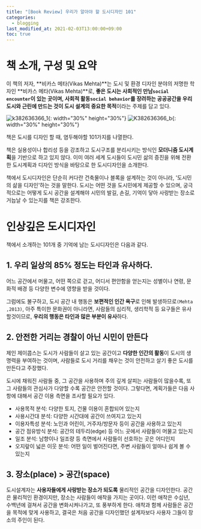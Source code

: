 ```yaml
---
title: "[Book Review] 우리가 알아야 할 도시디자인 101"
categories: 
  - blogging
last_modified_at: 2021-02-03T13:00:00+09:00
toc: true
---
```


# 책 소개, 구성 및 요약
이 책의 저자, **비카스 메타(Vikas Mehta)**는 도시 및 환경 디자인 분야의 저명한 학자인 **비카스 메타(Vikas Mehta)**로, **좋은 도시는 사회적인 만남`social encounter`이 있는 곳이며, 사회적 활동`social behavior`를 장려하는 공공공간을 우리 도시와 근린에 만드는 것이 도시 설계의 중요한 목적**이라는 주제를 담고 있다.

![k382636366_1](https://user-images.githubusercontent.com/72984476/108954576-5b1ed100-76b0-11eb-819a-70df8ada77d3.jpg){: width="30%" height="30%"}
![K382636366_b](https://user-images.githubusercontent.com/72984476/109086403-dcc53c00-774e-11eb-98ed-f559c54db0be.jpg){: width="30%" height="30%"}


책은 도시를 디자인 할 때, 염두해야할 101가지를 나열한다. 

책은 실용성이나 합리성 등을 강조하고 도시구조를 분리시키는 방식인 **모더니즘 도시계획**을 기반으로 하고 있지 않다. 이미 여러 세계 도시들이 도시민 삶의 증진을 위해 전환한 도시계획과 디자인 방식을 바탕으로 한 도시디자인을 소개한다.

책에서 도시디자인은 단순히 커다란 건축물이나 블록을 설계하는 것이 아니라, '도시민의 삶을 디자인'하는 것을 말한다. 도시는 어떤 것을 도시민에게 제공할 수 있으며, 궁극적으로는 어떻게 도시 공간을 설계해야 시민의 발길, 손길, 기억이 닿아 사랑받는 장소로 거늡날 수 있는지를 책은 강조한다.

# 인상깊은 도시디자인
책에서 소개하는 101개 중 기억에 남는 도시디자인은 다음과 같다.

## 1. 우리 일상의 85% 정도는 타인과 유사하다.
어느 공간에서 머물고, 어떤 쪽으로 걷고, 어디서 편안함을 얻는지는 성별이나 연령, 문화적 배경 등 다양한 변수에 영향을 받을 것이다. 

그럼에도 불구하고, 도시 공간 내 행동은 **보편적인 인간 욕구**로 인해 발생하므로`(Mehta ,2013)`, 아주 특이한 문화권이 아니라면, 사람들의 심리적, 생리학적 등 요구들은 유사할것이므로, **우리의 행동은 타인과 많은 부분이 유사**하다. 

## 2. 안전한 거리는 경찰이 아닌 시민이 만든다
제인 제이콥스는 도시가 사람들이 살고 있는 공간이고 **다양한 인간의 활동**이 도시의 생명력을 부여하는 것이며, 사람들로 도시 거리를 채우는 것이 안전하고 살기 좋은 도시를 만든다고 주장했다.

도시에 채워진 사람들 중, 그 공간을 사용하며 주의 깊게 살피는 사람들이 많을수록, 또 그 사람들의 관심사가 다양할 수록 공간은 안전할 것이다. 그렇다면, 계획가들은 다음 사항에 대해서 공간 이용 측면을 조사할 필요가 있다.
- 사용목적 분석: 다양한 토지, 건물 이용이 혼합되어 있는지
- 사용시간대 분석: 다양한 시간대에 공간이 쓰여지고 있는지
- 이용자특성 분석: 노인과 어린이, 거주자/방문자 등이 공간을 사용하고 있는지
- 공간 점유방식 분석: 공간의 테두리(edge) 등 어느 곳에서 사람들이 머물고 있는지
- 일조 분석: 남향이나 일조량 등 측면에서 사람들이 선호하는 곳은 어디인지
- 오지랖이 넓은 이웃 분석: 어떤 일이 벌어진다면, 주변 사람들이 얼마나 쉽게 볼 수 있는지

## 3. 장소(place) > 공간(space)
도시설계자는 **사용자들에게 사랑받는 장소가 되도록** 물리적인 공간을 디자인한다. 공간은 물리적인 환경이지만, 장소는 사람들이 애착을 가지는 곳이다. 이런 애착은 수십년, 수백년에 걸쳐서 공간을 변화시켜나가고, 또 풍부하게 한다. 애착과 함께 사람들은 공간을 목적에 맞게 사용하고, 결국은 처음 공간을 디자인했던 설계자보다 사용자 그들이 장소의 주인이 된다.

